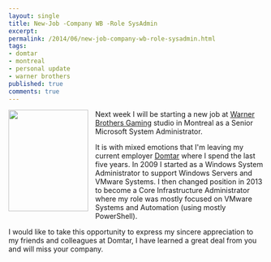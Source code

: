 ```yaml
---
layout: single
title: New-Job -Company WB -Role SysAdmin
excerpt: 
permalink: /2014/06/new-job-company-wb-role-sysadmin.html
tags: 
- domtar
- montreal
- personal update
- warner brothers
published: true
comments: true
---
```


 
 <a href="{{ site.url }}/images/2014/20140626_New-Job_-Company_WB_-Role_SysAdmin/31397__222477906__-600x759.png" imageanchor="1" style="clear: left; float: left; margin-bottom: 1em; margin-right: 1em;"><img border="0" src="{{ site.url }}/images/2014/20140626_New-Job_-Company_WB_-Role_SysAdmin/31397__222477906__-600x759.png" height="200" width="157" /></a>Next week I will be starting a new job at <a href="http://www.wbgamesmontreal.com/" target="_blank">Warner Brothers Gaming</a> studio in Montreal as a Senior Microsoft System Administrator.

It is with mixed emotions that I'm leaving my current employer <a href="http://www.domtar.com/" target="_blank">Domtar</a> where I spend the last five years. In 2009 I started as a Windows System Administrator to support Windows Servers and VMware Systems. I then changed position in 2013 to become a Core Infrastructure Administrator where my role was mostly focused on VMware Systems and Automation (using mostly PowerShell).

I would like to take this opportunity to express my sincere appreciation to my friends and colleagues at Domtar, I have learned a great deal from you and will miss your company.


